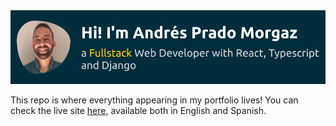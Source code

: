  <img loading="lazy" src="/assets/readmeBanner.png" />

This repo is where everything appearing in my portfolio lives! You can check the live site <a href="https://andrespradomorgaz.com">here</a>, available both in English and Spanish.
